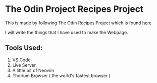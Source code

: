 # The Odin Project Recipes Project

This is made by following The Odin Recipes Project which is found [here]("https://theodinproject.com/lessons/foundations-recipes")

I will write the things that I have used to make the Webpage.

## Tools Used:

1. VS Code
2. Live Server
3. A little bit of Neovim
4. Thorium Browser ( the world's fastest browser )
